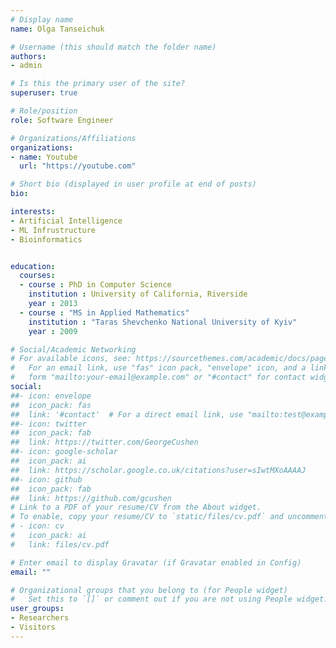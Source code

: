 ```yaml
---
# Display name
name: Olga Tanseichuk

# Username (this should match the folder name)
authors:
- admin

# Is this the primary user of the site?
superuser: true

# Role/position
role: Software Engineer

# Organizations/Affiliations
organizations:
- name: Youtube
  url: "https://youtube.com"

# Short bio (displayed in user profile at end of posts)
bio: 

interests:
- Artificial Intelligence
- ML Infrustructure
- Bioinformatics


education:
  courses:
  - course : PhD in Computer Science
    institution : University of California, Riverside
    year : 2013
  - course : "MS in Applied Mathematics"
    institution : "Taras Shevchenko National University of Kyiv"
    year : 2009

# Social/Academic Networking
# For available icons, see: https://sourcethemes.com/academic/docs/page-builder/#icons
#   For an email link, use "fas" icon pack, "envelope" icon, and a link in the
#   form "mailto:your-email@example.com" or "#contact" for contact widget.
social:
##- icon: envelope
##  icon_pack: fas
##  link: '#contact'  # For a direct email link, use "mailto:test@example.org".
##- icon: twitter
##  icon_pack: fab
##  link: https://twitter.com/GeorgeCushen
##- icon: google-scholar
##  icon_pack: ai
##  link: https://scholar.google.co.uk/citations?user=sIwtMXoAAAAJ
##- icon: github
##  icon_pack: fab
##  link: https://github.com/gcushen
# Link to a PDF of your resume/CV from the About widget.
# To enable, copy your resume/CV to `static/files/cv.pdf` and uncomment the lines below.
# - icon: cv
#   icon_pack: ai
#   link: files/cv.pdf

# Enter email to display Gravatar (if Gravatar enabled in Config)
email: ""

# Organizational groups that you belong to (for People widget)
#   Set this to `[]` or comment out if you are not using People widget.
user_groups:
- Researchers
- Visitors
---
```





